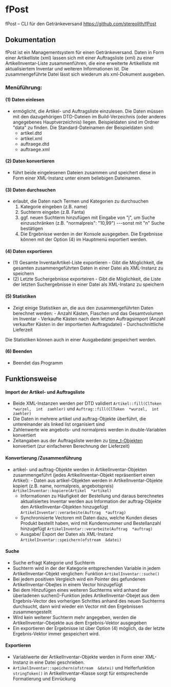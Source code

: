 # fPost
fPost – CLI für den Getränkeversand
https://github.com/stereolith/fPost

## Dokumentation

fPost ist ein Managementsystem für einen Getränkeversand.
Daten in Form einer Artikelliste (xml) lassen sich mit einer Auftragsliste (xml) zu einer ArtikelInventar-Liste zusammenführen, 
die eine erweiterte Artikelliste mit aktualisiertem Inventar und weiteren Informationen ist. Die zusammengeführte Datei lässt sich
wiederum als xml-Dokument ausgeben.

### Menüführung:
 
#### (1) Daten einlesen

 - ermöglicht, die Artikel- und Auftragsliste einzulesen. Die Daten müssen mit den dazugehörigen DTD-Dateien im Build-Verzeichnis  (oder anderes angegebenes Hauptverzeichnis) liegen. Beispieldaten sind im Ordner "data" zu finden.
   Die Standard-Dateinamen der Beispieldaten sind:
	 - artikel.dtd
	 - artikel.xml
	 - auftraege.dtd
	 - auftraege.xml


#### (2) Daten konvertieren
 - 	führt beide eingelesenen Dateien zusammen und speichert diese in Form einer XML-Instanz unter einem beliebigen Dateinamen.


#### (3) Daten durchsuchen
 - erlaubt, die Daten nach Termen und Kategorien zu durchsuchen
	 1. Kategorie eingeben (z.B. name) 
	 2. Suchterm eingebn (z.B. Fanta)
	 3. ggf. neuen Suchterm hinzufügen mit Eingabe von "j", um Suche einzuschränken (z.B. "normalpreis": "10,99")
		---sonst mit "n" Suche bestätigen
	4. Die Ergebnisse werden in der Konsole ausgegeben. Die Ergebnisse können mit der Option (4) im Hauptmenü exportiert
		werden.

#### (4) Daten exportieren
	

 - (1) Gesamte InventarArtikel-Liste exportieren
		 - Gibt die Möglichkeit, die gesamten zusammengeführten Daten in einer Datei als XML-Instanz zu speichern
 - (2) Letzte Suchergebnisse exporteiren
		 - Gibt die Möglichkeit, die Liste der letzten Suchergebnisse in einer Datei als XML-Instanz zu speichern

#### (5) Statistiken

 - Zeigt einige Statistiken an, die aus den zusammengeführten Daten berechnet werden:
		 - Anzahl Kästen, Flaschen und das Gesamtvolumen im Inventar
		 - Verkaufte Kästen nach dem letzten Auftragsimport (Anzahl verkaufter Kästen in der importierten Auftragsdatei)
		 - Durchschnittliche Lieferzeit

Die Statistiken können auch in einer Ausgabedatei gespeichert werden.

#### (6) Beenden

 - Beendet das Programm

## Funktionsweise

#### Import der Artikel- und Auftragsliste 

 - Beide XML-Instanzen werden per DTD validiert `Artikel::fill(ClToken  *wurzel,  int  zaehler)`  und `Auftrag::fill(ClToken  *wurzel,  int  zaehler)`
 - Die Daten in mehrere artikel und auftrag-Objekte überführt, die untereinander als linked list organisiert sind 
 - Zahlenwerte wie angebots- und normalpreis werden in double-Variablen konvertiert
 - Zeitangaben aus der Auftragsliste werden zu [time_t-Objekten](http://www.cplusplus.com/reference/ctime/time/) konvertiert (zur einfacheren Berechnung der Lieferzeit)

#### Konvertierung /Zusammenführung

 - artikel- und auftrag-Objekte werden in ArtikelInventar-Objekten zusammengeführt (jedes ArtikelInventar-Objekt repräsentiert einen Artikel):	 - Daten aus artikel-Objekten werden in ArtikelInventar-Objekte kopiert (z.B. name, normalpreis, angebotspreis) `ArtikelInventar::kopiere(Artikel  *artikel)`
	 - Informationen zu Häufigkeit der Bestellung und daraus berechnetes aktualisiertes Inventar werden aus Information der auftrag-Objekte den ArtikelInventar-Objekten hinzugefügt `ArtikelInventar::verarbeite(Auftrag  *auftrag)`
	 - Synchronisierte Vectoren mit Daten dazu, welche Kunden dieses Produkt bestellt haben, wird mit Kundennummer und Bestellanzahl hinzugefügt `ArtikelInventar::verarbeite(Auftrag  *auftrag)`
	 - Ausgabe/ Export der Daten als XML-Instanz `ArtikelInventar::speichern(ofstream  &datei)`

#### Suche

 - Suche erfragt Kategorie und Suchterm
 - Suchterm wird in der der Kategorie entsprechenden Variable in jedem ArtikelInventar-Objekt verglichen: Funktion `ArtikelInventar::suche()`
 - Bei jedem positiven Vergleich wird ein Pointer des gefundenen ArtikelInventar-Obejtes in einem Vector hinzugefügt
 - Bei dem Hinzufügen eines weiteren Suchterms wird anhand der überladenen suchen()-Funktion jedes ArtikelInventar-Obejet aus dem Ergebnis-Vector des vorherigen Schrittes anhand des neuen Suchterms durchsucht, dann wird wieder ein Vector mit den Ergebnissen zusammengestellt
 - Wird kein weiterer Suchterm mehr angegeben, werden die ArtikelInventar-Obejekte aus dem Ergebnis-Vektor ausgegeben
 - Ein exportieren der Ergebnisse ist über Option (4) möglich, da der letzte Ergebnis-Vektor immer gespeichert wird.

#### Exportieren

 - Variablwerte der ArtikelInventar-Objekte werden in Form einer XML-Instanz in eine Datei geschrieben.
 - `ArtikelInventar::speichern(ofstream  &datei)` und Helferfunktion `stringToken()` in ArtikelInventar-Klasse sorgt für entsprechende Formatierung und Einrückung
